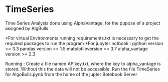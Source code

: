 # TimeSeries
Time Series Analysis done using AlphaVantage, for the pupose of a project assigned by AlgBulls




*For virtual Environments running requirements.txt is necessary to get the required packages to run the program
*For jupyter notbook :
	python version >= 3.3
	pandas version >=  1.5
	matplotlibversion >= 3.7
	alpha_vantage version >= 2.3

Running :
	Create a file named APIkey.txt, where the key to alpha_vantage is stored. Without this the data will not be accessible.
	Run the file TimeSeries for AlgoBulls.pynb from the home of the jupter Botebook Server
